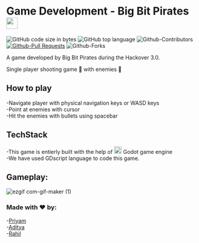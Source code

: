 
# Game Development - Big Bit Pirates <img src="https://cdn-icons-png.flaticon.com/512/1355/1355883.png" width="30" />
![GitHub code size in bytes](https://img.shields.io/github/languages/code-size/gweryf/105_BigBitPirates_Hackover3.0)
![GitHub top language](https://img.shields.io/github/languages/top/gweryf/105_BigBitPirates_Hackover3.0)
![Github-Contributors](https://img.shields.io/github/contributors-anon/Rahilsiddique/105_BigBitPirates_Hackover3.0)
[![Github-Pull Requests](https://img.shields.io/github/issues-pr-raw/Rahilsiddique/105_BigBitPirates_Hackover3.0)](https://github.com/Rahilsiddique/105_BigBitPirates_Hackover3.0/pulls)
![Github-Forks](https://img.shields.io/github/forks/Rahilsiddique/105_BigBitPirates_Hackover3.0?style=social)

A game developed by Big Bit Pirates during the Hackover 3.0. 

Single player shooting game 🔫 with enemies 👹

## How to play 
-Navigate player with physical navigation keys or WASD keys <br>
-Point at enemies with cursor <br>
-Hit the enemies with bullets using spacebar

## TechStack
-This game is entierly built with the help of <img src="https://godotengine.org/themes/godotengine/assets/press/icon_color.png" width="20" /> Godot game engine<br>
-We have used GDscript language to code this game.

##  Gameplay:
![ezgif com-gif-maker (1)](https://user-images.githubusercontent.com/105338002/194055632-dc4c85e5-c4cc-4056-803c-71017f8312b8.gif)



### Made with ❤️ by:
-[Priyam](https://github.com/gweryf) <br>
-[Aditya](https://github.com/aditya-918) <br>
-[Rahil](https://github.com/Rahilsiddique)
